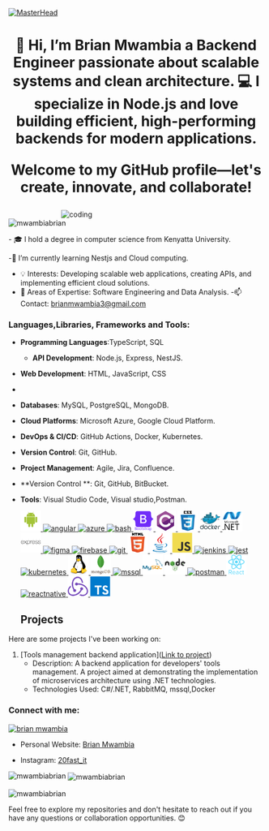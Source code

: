 [![MasterHead](https://th.bing.com/th/id/OIP.2eCCRFnphgA99qzIQi2HqwHaGJ?w=5531&h=4586&rs=1&pid=ImgDetMain)](https://brian-mwambia.onrender.com/)

<h1 align="center">👋 Hi, I’m Brian Mwambia a
 Backend Engineer passionate about scalable systems and clean architecture.
💻 I specialize in Node.js and love building efficient, high-performing backends for modern applications.

Welcome to my GitHub profile—let's create, innovate, and collaborate!</h3>
<img align="right" width="400" alt="coding" src="https://cdn.dribbble.com/users/1162077/screenshots/3848914/programmer.gif" >

<p align="left"> <img src="https://komarev.com/ghpvc/?username=mwambiabrian&label=Profile%20views&color=0e75b6&style=flat" alt="mwambiabrian" /> </p>
- 🎓 I hold a degree in computer science from Kenyatta University.

-🌱 I’m currently learning Nestjs and Cloud computing.
- 💡 Interests: Developing scalable web applications, creating APIs, and implementing efficient cloud solutions.
- 💬 Areas of Expertise: Software Engineering and Data Analysis.
-📫 Contact: brianmwambia3@gmail.com



<h3 align="left">Languages,Libraries, Frameworks and Tools:</h3>

- **Programming Languages**:TypeScript, SQL
   - **API Development**: Node.js, Express, NestJS.
- **Web Development**: HTML, JavaScript, CSS
- 
- **Databases**: MySQL, PostgreSQL, MongoDB. 
- **Cloud Platforms**: Microsoft Azure, Google Cloud Platform.
- **DevOps & CI/CD**:  GitHub Actions, Docker, Kubernetes.
- **Version Control**: Git, GitHub.
- **Project Management**: Agile, Jira, Confluence.
- **Version Control **:  Git, GitHub, BitBucket.
- **Tools**: Visual Studio Code, Visual studio,Postman.


  <p align="left"> <a href="https://developer.android.com" target="_blank" rel="noreferrer"> <img src="https://raw.githubusercontent.com/devicons/devicon/master/icons/android/android-original-wordmark.svg" alt="android" width="40" height="40"/> </a> <a href="https://angular.io" target="_blank" rel="noreferrer"> <img src="https://angular.io/assets/images/logos/angular/angular.svg" alt="angular" width="40" height="40"/> </a> <a href="https://azure.microsoft.com/en-in/" target="_blank" rel="noreferrer"> <img src="https://www.vectorlogo.zone/logos/microsoft_azure/microsoft_azure-icon.svg" alt="azure" width="40" height="40"/> </a> <a href="https://www.gnu.org/software/bash/" target="_blank" rel="noreferrer"> <img src="https://www.vectorlogo.zone/logos/gnu_bash/gnu_bash-icon.svg" alt="bash" width="40" height="40"/> </a> <a href="https://getbootstrap.com" target="_blank" rel="noreferrer"> <img src="https://raw.githubusercontent.com/devicons/devicon/master/icons/bootstrap/bootstrap-plain-wordmark.svg" alt="bootstrap" width="40" height="40"/> </a> <a href="https://www.w3schools.com/cs/" target="_blank" rel="noreferrer"> <img src="https://raw.githubusercontent.com/devicons/devicon/master/icons/csharp/csharp-original.svg" alt="csharp" width="40" height="40"/> </a> <a href="https://www.w3schools.com/css/" target="_blank" rel="noreferrer"> <img src="https://raw.githubusercontent.com/devicons/devicon/master/icons/css3/css3-original-wordmark.svg" alt="css3" width="40" height="40"/> </a> <a href="https://www.docker.com/" target="_blank" rel="noreferrer"> <img src="https://raw.githubusercontent.com/devicons/devicon/master/icons/docker/docker-original-wordmark.svg" alt="docker" width="40" height="40"/> </a> <a href="https://dotnet.microsoft.com/" target="_blank" rel="noreferrer"> <img src="https://raw.githubusercontent.com/devicons/devicon/master/icons/dot-net/dot-net-original-wordmark.svg" alt="dotnet" width="40" height="40"/> </a> <a href="https://expressjs.com" target="_blank" rel="noreferrer"> <img src="https://raw.githubusercontent.com/devicons/devicon/master/icons/express/express-original-wordmark.svg" alt="express" width="40" height="40"/> </a> <a href="https://www.figma.com/" target="_blank" rel="noreferrer"> <img src="https://www.vectorlogo.zone/logos/figma/figma-icon.svg" alt="figma" width="40" height="40"/> </a> <a href="https://firebase.google.com/" target="_blank" rel="noreferrer"> <img src="https://www.vectorlogo.zone/logos/firebase/firebase-icon.svg" alt="firebase" width="40" height="40"/> </a> <a href="https://git-scm.com/" target="_blank" rel="noreferrer"> <img src="https://www.vectorlogo.zone/logos/git-scm/git-scm-icon.svg" alt="git" width="40" height="40"/> </a> <a href="https://www.w3.org/html/" target="_blank" rel="noreferrer"> <img src="https://raw.githubusercontent.com/devicons/devicon/master/icons/html5/html5-original-wordmark.svg" alt="html5" width="40" height="40"/> </a> <a href="https://www.java.com" target="_blank" rel="noreferrer"> <img src="https://raw.githubusercontent.com/devicons/devicon/master/icons/java/java-original.svg" alt="java" width="40" height="40"/> </a> <a href="https://developer.mozilla.org/en-US/docs/Web/JavaScript" target="_blank" rel="noreferrer"> <img src="https://raw.githubusercontent.com/devicons/devicon/master/icons/javascript/javascript-original.svg" alt="javascript" width="40" height="40"/> </a> <a href="https://www.jenkins.io" target="_blank" rel="noreferrer"> <img src="https://www.vectorlogo.zone/logos/jenkins/jenkins-icon.svg" alt="jenkins" width="40" height="40"/> </a> <a href="https://jestjs.io" target="_blank" rel="noreferrer"> <img src="https://www.vectorlogo.zone/logos/jestjsio/jestjsio-icon.svg" alt="jest" width="40" height="40"/> </a> <a href="https://kubernetes.io" target="_blank" rel="noreferrer"> <img src="https://www.vectorlogo.zone/logos/kubernetes/kubernetes-icon.svg" alt="kubernetes" width="40" height="40"/> </a> <a href="https://www.linux.org/" target="_blank" rel="noreferrer"> <img src="https://raw.githubusercontent.com/devicons/devicon/master/icons/linux/linux-original.svg" alt="linux" width="40" height="40"/> </a> <a href="https://www.mongodb.com/" target="_blank" rel="noreferrer"> <img src="https://raw.githubusercontent.com/devicons/devicon/master/icons/mongodb/mongodb-original-wordmark.svg" alt="mongodb" width="40" height="40"/> </a> <a href="https://www.microsoft.com/en-us/sql-server" target="_blank" rel="noreferrer"> <img src="https://www.svgrepo.com/show/303229/microsoft-sql-server-logo.svg" alt="mssql" width="40" height="40"/> </a> <a href="https://www.mysql.com/" target="_blank" rel="noreferrer"> <img src="https://raw.githubusercontent.com/devicons/devicon/master/icons/mysql/mysql-original-wordmark.svg" alt="mysql" width="40" height="40"/> </a> <a href="https://nodejs.org" target="_blank" rel="noreferrer"> <img src="https://raw.githubusercontent.com/devicons/devicon/master/icons/nodejs/nodejs-original-wordmark.svg" alt="nodejs" width="40" height="40"/> </a> <a href="https://postman.com" target="_blank" rel="noreferrer"> <img src="https://www.vectorlogo.zone/logos/getpostman/getpostman-icon.svg" alt="postman" width="40" height="40"/> </a> <a href="https://reactjs.org/" target="_blank" rel="noreferrer"> <img src="https://raw.githubusercontent.com/devicons/devicon/master/icons/react/react-original-wordmark.svg" alt="react" width="40" height="40"/> </a> <a href="https://reactnative.dev/" target="_blank" rel="noreferrer"> <img src="https://reactnative.dev/img/header_logo.svg" alt="reactnative" width="40" height="40"/> </a> <a href="https://redux.js.org" target="_blank" rel="noreferrer"> <img src="https://raw.githubusercontent.com/devicons/devicon/master/icons/redux/redux-original.svg" alt="redux" width="40" height="40"/> </a> <a href="https://www.typescriptlang.org/" target="_blank" rel="noreferrer"> <img src="https://raw.githubusercontent.com/devicons/devicon/master/icons/typescript/typescript-original.svg" alt="typescript" width="40" height="40"/> </a> </p>

  ## Projects

Here are some projects I've been working on: 
1. [Tools management backend application]([Link to project](https://github.com/MwambiaBrian/dotnet-microservices))
   - Description: A backend application for developers' tools management. A project aimed at demonstrating the implementation of microservices architecture using .NET technologies.
   - Technologies Used: C#/.NET, RabbitMQ, mssql,Docker
<h3 align="left">Connect with me:</h3>
<p align="left">
<a href="https://linkedin.com/in/brian mwambia" target="blank"><img align="center" src="https://raw.githubusercontent.com/rahuldkjain/github-profile-readme-generator/master/src/images/icons/Social/linked-in-alt.svg" alt="brian mwambia" height="30" width="40" /></a>

</p>

- Personal Website: [Brian Mwambia](https://brian-mwambia.onrender.com/)

- Instagram: [20fast_it](https://www.instagram.com/20fast_it/?hl=en)



<p><img align="left" src="https://github-readme-stats.vercel.app/api/top-langs?username=mwambiabrian&show_icons=true&locale=en&layout=compact" alt="mwambiabrian" /></p>

<p>&nbsp;<img align="center" src="https://github-readme-stats.vercel.app/api?username=mwambiabrian&show_icons=true&locale=en" alt="mwambiabrian" /></p>

<p><img align="center" src="https://github-readme-streak-stats.herokuapp.com/?user=mwambiabrian&" alt="mwambiabrian" /></p>

Feel free to explore my repositories and don't hesitate to reach out if you have any questions or collaboration opportunities. 😊



